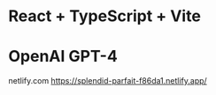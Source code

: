 # React + TypeScript + Vite

# OpenAI GPT-4

netlify.com  https://splendid-parfait-f86da1.netlify.app/
